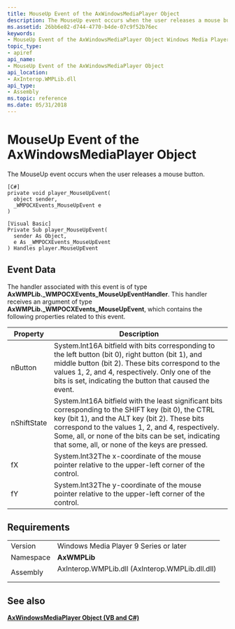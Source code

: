 ```yaml
---
title: MouseUp Event of the AxWindowsMediaPlayer Object
description: The MouseUp event occurs when the user releases a mouse button. | MouseUp Event of the AxWindowsMediaPlayer Object
ms.assetid: 26bb6e82-d744-4770-b4de-07c9f52b76ec
keywords:
- MouseUp Event of the AxWindowsMediaPlayer Object Windows Media Player
topic_type:
- apiref
api_name:
- MouseUp Event of the AxWindowsMediaPlayer Object
api_location:
- AxInterop.WMPLib.dll
api_type:
- Assembly
ms.topic: reference
ms.date: 05/31/2018
---
```


# MouseUp Event of the AxWindowsMediaPlayer Object

The MouseUp event occurs when the user releases a mouse button.

``` syntax
[C#]
private void player_MouseUpEvent(
  object sender,
  _WMPOCXEvents_MouseUpEvent e
)

[Visual Basic]
Private Sub player_MouseUpEvent(  
  sender As Object,
  e As _WMPOCXEvents_MouseUpEvent
) Handles player.MouseUpEvent
```

## Event Data

The handler associated with this event is of type **AxWMPLib.\_WMPOCXEvents\_MouseUpEventHandler**. This handler receives an argument of type **AxWMPLib.\_WMPOCXEvents\_MouseUpEvent**, which contains the following properties related to this event.



| Property    | Description                                                                                                                                                                                                                                                                                                                    |
|-------------|--------------------------------------------------------------------------------------------------------------------------------------------------------------------------------------------------------------------------------------------------------------------------------------------------------------------------------|
| nButton     | System.Int16A bitfield with bits corresponding to the left button (bit 0), right button (bit 1), and middle button (bit 2). These bits correspond to the values 1, 2, and 4, respectively. Only one of the bits is set, indicating the button that caused the event.<br/>                                                |
| nShiftState | System.Int16A bitfield with the least significant bits corresponding to the SHIFT key (bit 0), the CTRL key (bit 1), and the ALT key (bit 2). These bits correspond to the values 1, 2, and 4, respectively. Some, all, or none of the bits can be set, indicating that some, all, or none of the keys are pressed.<br/> |
| fX          | System.Int32The x-coordinate of the mouse pointer relative to the upper-left corner of the control.<br/>                                                                                                                                                                                                                 |
| fY          | System.Int32The y-coordinate of the mouse pointer relative to the upper-left corner of the control.<br/>                                                                                                                                                                                                                 |



 

## Requirements



|                      |                                                                                                                            |
|----------------------|----------------------------------------------------------------------------------------------------------------------------|
| Version<br/>   | Windows Media Player 9 Series or later<br/>                                                                          |
| Namespace<br/> | **AxWMPLib**<br/>                                                                                                    |
| Assembly<br/>  | <dl> <dt>AxInterop.WMPLib.dll (AxInterop.WMPLib.dll.dll)</dt> </dl> |



## See also

<dl> <dt>

[**AxWindowsMediaPlayer Object (VB and C#)**](axwindowsmediaplayer-object--vb-and-c.md)
</dt> </dl>

 

 





